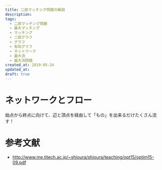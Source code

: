 ```yaml
---
title: 二部マッチング問題の解説
description:
tags:
  - 二部マッチング問題
  - 最大マッチング
  - マッチング
  - 二部グラフ
  - グラフ
  - 有向グラフ
  - ネットワーク
  - 最大流
  - 最大流問題
created_at: 2019-05-24
updated_at: 
draft: true
---
```


# ネットワークとフロー

始点から終点に向けて、辺と頂点を経由して「もの」を出来るだけたくさん流す！


# 参考文献
- http://www.me.titech.ac.jp/~shioura/shioura/teaching/opt15/optim15-09.pdf
